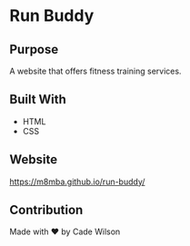 # Run Buddy

## Purpose
A website that offers fitness training services.

## Built With
* HTML
* CSS

## Website
https://m8mba.github.io/run-buddy/

## Contribution
Made with ❤️ by Cade Wilson
